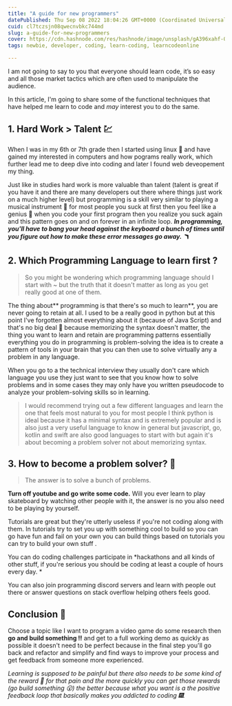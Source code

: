 ```yaml
---
title: "A guide for new programmers"
datePublished: Thu Sep 08 2022 18:04:26 GMT+0000 (Coordinated Universal Time)
cuid: cl7tczsjn08qwecnvbkc744md
slug: a-guide-for-new-programmers
cover: https://cdn.hashnode.com/res/hashnode/image/unsplash/gA396xahf-Q/upload/v1668148678652/kLPsmhXob.jpeg
tags: newbie, developer, coding, learn-coding, learncodeonline

---
```


I am not going to say to you that everyone should learn code, it’s so easy and all those market tactics which are often used to manipulate the audience.

In this article, I'm going to share some of the functional techniques that have helped me learn to code and *may* interest you to do the same.

## 1\. Hard Work &gt; Talent 💹

When I was in my 6th or 7th grade then I started using linux 👾 and have gained my interested in computers and how pograms really work, which further lead me to deep dive into coding and later I found web deveopement my thing.

Just like in studies hard work is more valuable than talent (talent is great if you have it and there are many developers out there where things just work on a much higher level) but programming is a skill very similar to playing a musical instrument 🎵 for most people you suck at first then you feel like a genius 🧠 when you code your first program then you realize you suck again and this pattern goes on and on forever in an infinite loop. ***In programming, you'll have to bang your head against the keyboard a bunch of times until you figure out how to make these error messages go away. 🪃***

## 2\. Which Programming Language to learn first ?

> So you might be wondering which programming language should I start with ~ but the truth that it doesn't matter as long as you get really good at one of them.

The thing about\*\* programming is that there's so much to learn\*\*, you are never going to retain at all. I used to be a really good in python but at this point I've forgotten almost everything about it (because of Java Script) and that's no big deal 🥠 because memorizing the syntax doesn't matter, the thing you want to learn and retain are programming patterns essentially everything you do in programming is problem-solving the idea is to create a pattern of tools in your brain that you can then use to solve virtually any a problem in any language.

When you go to a the technical interview they usually don't care which language you use they just want to see that you know how to solve problems and in some cases they may only have you written pseudocode to analyze your problem-solving skills so in learning.

> I would recommend trying out a few different languages and learn the one that feels most natural to you for most people I think python is ideal because it has a minimal syntax and is extremely popular and is also just a very useful language to know in general but javascript, go, kotlin and swift are also good languages to start with but again it's about becoming a problem solver not about memorizing syntax.

## 3\. How to become a problem solver? 🧠

> The answer is to solve a bunch of problems.

**Turn off youtube and go write some code.** Will you ever learn to play skateboard by watching other people with it, the answer is no you also need to be playing by yourself.

Tutorials are great but they're utterly useless if you're not coding along with them. In tutorials try to set you up with something cool to build so you can go have fun and fail on your own you can build things based on tutorials you can try to build your own stuff .

You can do coding challenges participate in \*hackathons and all kinds of other stuff, if you're serious you should be coding at least a couple of hours every day. \*

You can also join programming discord servers and learn with people out there or answer questions on stack overflow helping others feels good.

## Conclusion 🌳

Choose a topic like I want to program a video game do some research then **go and build something ‼** and get to a full working demo as quickly as possible it doesn't need to be perfect because in the final step you'll go back and refactor and simplify and find ways to improve your process and get feedback from someone more experienced.

*Learning is supposed to be painful but there also needs to be some kind of the reward 🍫 for that pain and the more quickly you can get those rewards (go build something 😮) the better because what you want is a the positive feedback loop that basically makes you addicted to coding 🎆.*